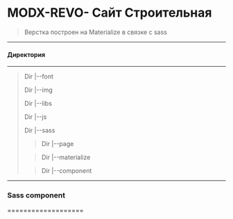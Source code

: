 MODX-REVO- Сайт Строительная
=======================

> Верстка построен на Materialize в связке с sass
******************

#### Директория
******************
>Dir |--font
>
>Dir |--img
>
>Dir |--libs
>
>Dir |--js
>
>Dir |--sass
>
>>Dir |--page
>
>>Dir |--materialize
>
>>Dir |--component
******************
### Sass component
===================
